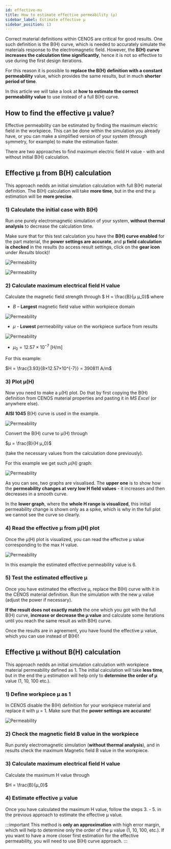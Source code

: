 ```yaml
---
id: effective-mu
title: How to estimate effective permeability (μ)
sidebar_label: Estimate effective μ
sidebar_position: 13
---
```


Correct material definitions within CENOS are critical for good results. One such definition is the B(H) curve, which is needed to accurately simulate the materials response to the electromagnetic field. However, the **B(H) curve increases the calculation time significantly**, hence it is not so effective to use during the first design iterations.

For this reason it is possible to **replace the B(H) definition with a constant permeability** value, which provides the same results, but in much **shorter period of time**.

In this article we will take a look at **how to estimate the correct permeability value** to use instead of a full B(H) curve.

## How to find the effective μ value?

Effective permeability can be estimated by finding the maximum electric field in the workpiece. This can be done within the simulation you already have, or you can make a simplified version of your system (through symmetry, for example) to make the estimation faster.

There are two approaches to find maximum electric field H value  - with and without initial B(H) calculation.

## Effective μ from B(H) calculation

This approach nedds an initial simulation calculation with full B(H) material definition. The B(H) calculation will take **more time**, but in the end the μ estimation will be **more precise**.

### 1) Calculate the initial case with B(H)

Run one purely electromagnetic simulation of your system, **without thermal analysis** to decrease the calculation time.

Make sure that for this test calculation you have the **B(H) curve enabled** for the part material, the **power settings are accurate**, and **µ field calculation is checked** in the results (to access result settings, click on the **gear icon** under *Results* block)!

<p align="center">

![Permeability](assets/effective-mu/1.png)

![Permeability](assets/effective-mu/9.png)

</p>

### 2) Calculate maximum electrical field H value

Calculate the magnetic field strength through $ H = \frac{B}{μ μ_0}$  where

- $B$ – **Largest** magnetic field value within workpiece domain

<p align="center">

![Permeability](assets/effective-mu/2.png)

</p>

- $μ$ - **Lowest** permeability value on the workpiece surface from results

<p align="center">

![Permeability](assets/effective-mu/3.png)

</p>

- $μ_0 = 12.57×10^{-7}$ [H/m]

For this example:

$H = \frac{3.93}{8×12.57×10^{-7}} = 390811 A/m$

### 3) Plot μ(H)

Now you need to make a µ(H) plot. Do that by first copying the B(H) definition from CENOS material properties and pasting it in *MS Excel* (or anywhere else).

**AISI 1045** B(H) curve is used in the example.

<p align="center">

![Permeability](assets/effective-mu/4.png)

</p>

Convert the B(H) curve to µ(H) through 

$µ = \frac{B}{H μ_0}$

(take the necessary values from the calculation done previously).

For this example we get such *μ(H)* graph:

<p align="center">

![Permeability](assets/effective-mu/5.png)

</p>

As you can see, two graphs are visualised. The **upper one** is to show how the **permeability changes at very low H field values** - it increases and then decreases in a smooth curve.

In the **lower graph**, where the **whole H range is visualized**, this initial permeability change is shown only as a spike, which is why in the full plot we cannot see the curve so clearly.

### 4) Read the effective μ from μ(H) plot

Once the μ(H) plot is visualized, you can read the effectve μ value corresponding to the max H value.

<p align="center">

![Permeability](assets/effective-mu/7.png)

</p>

In this example the estimated effective permeability value is 6.

### 5) Test the estimated effective μ

Once you have estimated the effective µ, replace the B(H) curve with it in the CENOS material definition. Run the simulation with the new µ value (adjust the power if necessary).

**If the result does not exactly match** the one which you got with the full B(H) curve, **increase or decrease the µ value** and calculate some iterations until you reach the same result as with B(H) curve.

Once the results are in agreement, you have found the effective µ value, which you can use instead of B(H)!

## Effective μ without B(H) calculation

This approach nedds an initial simulation calculation with workpiece material permeability defined as 1. The initial calculation will take **less time**, but in the end the μ estimation will help only to **determine the order of μ** value (1, 10, 100 etc.).

### 1) Define workpiece μ as 1

In CENOS disable the B(H) definition for your workpiece material and replace it with μ = 1. Make sure that the **power settings are accurate**!

<p align="center">

![Permeability](assets/effective-mu/8.png)

</p>

### 2) Check the magnetic field B value in the workpiece

Run purely electromagnetic simulation (**without thermal analysis**), and in results check the maximum Magnetic field B value in the workpiece.

### 3) Calculate maximum electrical field H value

Calculate the maximum H value through

$H = \frac{B}{μ_0}$

### 4) Estimate effective μ value

Once you have calculated the maximum H value, follow the steps 3. - 5. in the previous approach to estimate the effective μ value.


:::important
This method is **only an approximation** with high error margin, which will help to determine only the order of the μ value (1, 10, 100, etc.). If you want to have a more closer first estimation for the effective permeability, you will need to use B(H) curve approach.
:::